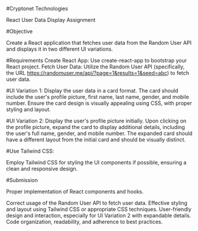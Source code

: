 
#Cryptonet Technologies 
 

React User Data Display Assignment

#Objective

Create a React application that fetches user data from the Random User API and displays it in two different UI variations.

#Requirements
Create React App: Use create-react-app to bootstrap your React project.
Fetch User Data: Utilize the Random User API (specifically, the URL https://randomuser.me/api/?page=1&results=1&seed=abc) to fetch user data.

#UI Variation 1:
Display the user data in a card format.
The card should include the user's profile picture, first name, last name, gender, and mobile number.
Ensure the card design is visually appealing using CSS, with proper styling and layout.

#UI Variation 2:
Display the user's profile picture initially.
Upon clicking on the profile picture, expand the card to display additional details, including the user's full name, gender, and mobile number.
The expanded card should have a different layout from the initial card and should be visually distinct.

#Use Tailwind CSS: 

Employ Tailwind CSS for styling the UI components if possible, ensuring a clean and responsive design.

#Submission

Proper implementation of React components and hooks.

Correct usage of the Random User API to fetch user data.
Effective styling and layout using Tailwind CSS or appropriate CSS techniques.
User-friendly design and interaction, especially for UI Variation 2 with expandable details.
Code organization, readability, and adherence to best practices.